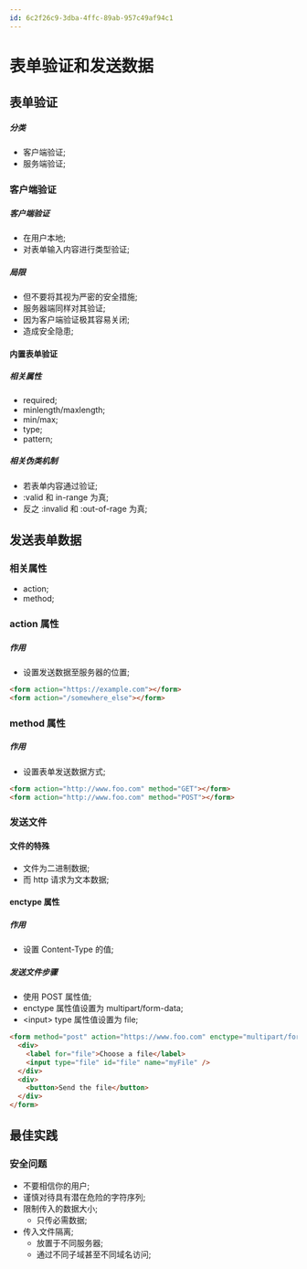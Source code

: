 ```yaml
---
id: 6c2f26c9-3dba-4ffc-89ab-957c49af94c1
---
```

# 表单验证和发送数据

## 表单验证

##### 分类

- 客户端验证;
- 服务端验证;

### 客户端验证

##### 客户端验证

- 在用户本地;
- 对表单输入内容进行类型验证;

##### 局限

- 但不要将其视为严密的安全措施;
- 服务器端同样对其验证;
- 因为客户端验证极其容易关闭;
- 造成安全隐患;

#### 内置表单验证

##### 相关属性

- required;
- minlength/maxlength;
- min/max;
- type;
- pattern;

##### 相关伪类机制

- 若表单内容通过验证;
- :valid 和 in-range 为真;
- 反之 :invalid 和 :out-of-rage 为真;

## 发送表单数据

### 相关属性

- action;
- method;

### action 属性

##### 作用

- 设置发送数据至服务器的位置;

```html
<form action="https://example.com"></form>
<form action="/somewhere_else"></form>
```

### method 属性

##### 作用

- 设置表单发送数据方式;

```html
<form action="http://www.foo.com" method="GET"></form>
<form action="http://www.foo.com" method="POST"></form>
```

### 发送文件

#### 文件的特殊

- 文件为二进制数据;
- 而 http 请求为文本数据;

#### enctype 属性

##### 作用

- 设置 Content-Type 的值;

##### 发送文件步骤

- 使用 POST 属性值;
- enctype 属性值设置为 multipart/form-data;
- \<input\> type 属性值设置为 file;

```html
<form method="post" action="https://www.foo.com" enctype="multipart/form-data">
  <div>
    <label for="file">Choose a file</label>
    <input type="file" id="file" name="myFile" />
  </div>
  <div>
    <button>Send the file</button>
  </div>
</form>
```

## 最佳实践

### 安全问题

- 不要相信你的用户;
- 谨慎对待具有潜在危险的字符序列;
- 限制传入的数据大小;
  - 只传必需数据;
- 传入文件隔离;
  - 放置于不同服务器;
  - 通过不同子域甚至不同域名访问;
